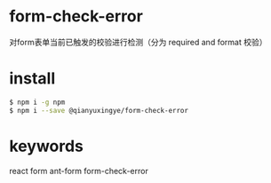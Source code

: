 # form-check-error
对form表单当前已触发的校验进行检测（分为 required and format 校验）

# install
```bash
$ npm i -g npm 
$ npm i --save @qianyuxingye/form-check-error
```

# keywords
react form ant-form form-check-error

